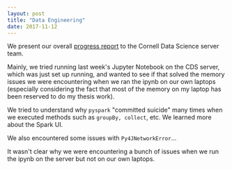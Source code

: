 ```yaml
---
layout: post
title: "Data Engineering"
date: 2017-11-12
---
```


We present our overall [progress report](https://docs.google.com/presentation/d/1vHSy9ciaGXcmOzocs1y6TN28VUIi_LwI1ICr-DvYpLg/edit?usp=sharing) to the Cornell Data Science server team. 

Mainly, we tried running last week's Jupyter Notebook on the CDS server, which was just set up running, and wanted to see if that solved the memory issues we were encountering when we ran the ipynb on our own laptops (especially considering the fact that most of the memory on my laptop has been reserved to do my thesis work).

We tried to understand why `pyspark` "committed suicide" many times when we executed methods such as `groupBy, collect`, etc. We learned more about the Spark UI. 

We also encountered some issues with `Py4JNetworkError`... 

It wasn't clear why we were encountering a bunch of issues when we run the ipynb on the server but not on our own laptops.